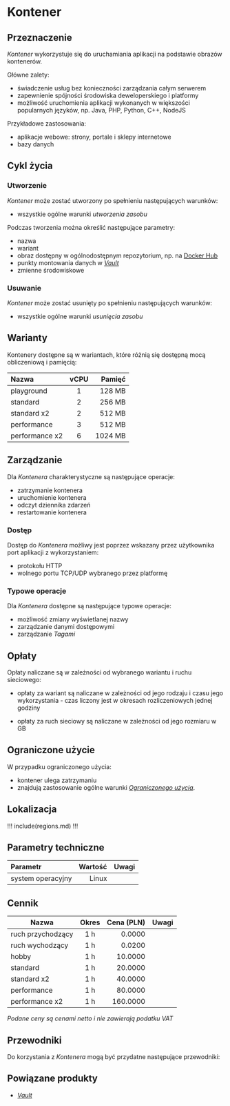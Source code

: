 # Kontener

## Przeznaczenie

*Kontener* wykorzystuje się do uruchamiania aplikacji na podstawie obrazów kontenerów. 

Główne zalety:

* świadczenie usług bez konieczności zarządzania całym serwerem
* zapewnienie spójności środowiska deweloperskiego i platformy
* możliwość uruchomienia aplikacji wykonanych w większości popularnych języków, np. Java, PHP, Python, C++, NodeJS

Przykładowe zastosowania:

* aplikacje webowe: strony, portale i sklepy internetowe
* bazy danych

## Cykl życia

### Utworzenie

*Kontener* może zostać utworzony po spełnieniu następujących warunków:

* wszystkie ogólne warunki *utworzenia zasobu*

Podczas tworzenia można określić następujące parametry:

* nazwa
* wariant
* obraz dostępny w ogólnodostępnym repozytorium, np. na [Docker Hub](https://hub.docker.com/)
* punkty montowania danych w *[Vault](/resource/storage/vault.md)*
* zmienne środowiskowe

### Usuwanie

*Kontener* może zostać usunięty po spełnieniu następujących warunków:

* wszystkie ogólne warunki *usunięcia zasobu*

## Warianty

Kontenery dostępne są w wariantach, które różnią się dostępną mocą obliczeniową i pamięcią:

Nazwa                  |  vCPU  | Pamięć  |
:--------------------  | :----: | ------: |
playground             |   1    |  128 MB |
standard               |   2    |  256 MB |
standard x2            |   2    |  512 MB |
performance            |   3    |  512 MB |
performance x2         |   6    | 1024 MB |

## Zarządzanie

Dla *Kontenera* charakterystyczne są następujące operacje:

* zatrzymanie kontenera
* uruchomienie kontenera
* odczyt dziennika zdarzeń
* restartowanie kontenera

### Dostęp

Dostęp do *Kontenera* możliwy jest poprzez wskazany przez użytkownika port aplikacji z wykorzystaniem:

* protokołu HTTP
* wolnego portu TCP/UDP wybranego przez platformę

### Typowe operacje

Dla *Kontenera* dostępne są następujące typowe operacje:

* możliwość zmiany wyświetlanej nazwy
* zarządzanie danymi dostępowymi
* zarządzanie *Tagami*

## Opłaty

Opłaty naliczane są w zależności od wybranego wariantu i ruchu sieciowego:

* opłaty za wariant są naliczane w zależności od jego rodzaju i czasu jego wykorzystania - czas liczony jest w okresach rozliczeniowych jednej godziny

* opłaty za ruch sieciowy są naliczane w zależności od jego rozmiaru w GB

## Ograniczone użycie

W przypadku ograniczonego użycia:

 * kontener ulega zatrzymaniu
 * znajdują zastosowanie ogólne warunki *[Ograniczonego użycia](/platform/resource.md#ograniczone-uzycie)*.

## Lokalizacja

!!! include(regions.md) !!!

## Parametry techniczne

Parametr              | Wartość | Uwagi
:-------------------- | ------: | ---
system operacyjny     | Linux   |

## Cennik

Nazwa              | Okres  | Cena (PLN) | Uwagi
------------------ | :----: | ---------: | :----:
ruch przychodzący  |  1 h   |     0.0000 | 
ruch wychodzący    |  1 h   |     0.0200 | 
hobby              |  1 h   |    10.0000 | 
standard           |  1 h   |    20.0000 |
standard x2        |  1 h   |    40.0000 |
performance        |  1 h   |    80.0000 |
performance x2     |  1 h   |   160.0000 |

<!-- //TODO: Add service for traffic -->
<!-- //TODO: Add service for traffic -->

*Podane ceny są cenami netto i nie zawierają podatku VAT*

## Przewodniki

Do korzystania z *Kontenera* mogą być przydatne następujące przewodniki:

<PageList path_re="guide/compute/container/"/>

## Powiązane produkty

* *[Vault](/resource/storage/vault.md)*
<!-- TODO: * *[Repozytorium](/resource/storage/repository.md)* -->

